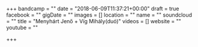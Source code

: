 +++
bandcamp = ""
date = "2018-06-09T11:37:21+00:00"
draft = true
facebook = ""
gigDate = ""
images = []
location = ""
name = ""
soundcloud = ""
title = "Menyhárt Jenő + Víg Mihály(duó)"
videos = []
website = ""
youtube = ""

+++
